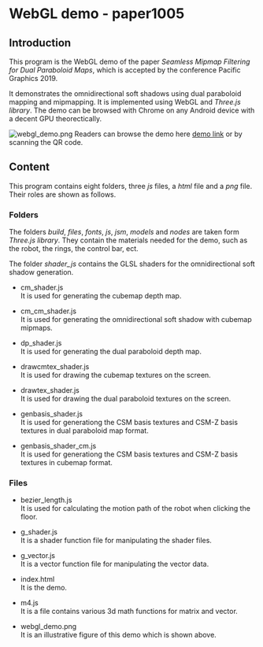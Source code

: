 # WebGL demo - paper1005

## Introduction
This program is the WebGL demo of the paper _Seamless Mipmap Filtering for Dual Paraboloid Maps_, which is accepted by the conference Pacific Graphics 2019. 

It demonstrates the omnidirectional soft shadows using dual paraboloid mapping and mipmapping. It is implemented using WebGL and _Three.js library_. The demo can be browsed with Chrome on any Android device with a decent GPU theorectically. 

![webgl_demo.png](https://github.com/wzni/paper1005/blob/master/webgl_demo.png)
Readers can browse the demo here [demo link](https://wzni.github.io/paper1005/) or by scanning the QR code.


## Content

This program contains eight folders, three _js_ files, a _html_ file and a _png_ file. Their roles are shown as follows.

### Folders

The folders _build_, _files_, _fonts_, _js_, _jsm_, _models_ and _nodes_ are taken form _Three.js library_. They contain the materials needed for the demo, such as the robot, the rings, the control bar, ect.

The folder _shader_js_ contains the GLSL shaders for the omnidirectional soft shadow generation. 
- cm_shader.js  
  It is used for generating the cubemap depth map.
  
- cm_cm_shader.js  
  It is used for generating the omnidirectional soft shadow with cubemap mipmaps.
  
- dp_shader.js  
  It is used for generating the dual paraboloid depth map.
  
- drawcmtex_shader.js  
  It is used for drawing the cubemap textures on the screen.
  
- drawtex_shader.js  
  It is used for drawing the dual paraboloid textures on the screen.
  
- genbasis_shader.js  
  It is used for generationg the CSM basis textures and CSM-Z basis textures in dual paraboloid map format.
  
- genbasis_shader_cm.js  
  It is used for generationg the CSM basis textures and CSM-Z basis textures in cubemap format.
 
### Files
  
- bezier_length.js <br />
  It is used for calculating the motion path of the robot when clicking the floor.
    
- g_shader.js <br />
  It is a shader function file for manipulating the shader files.
    
- g_vector.js <br />
  It is a vector function file for manipulating the vector data.
  
- index.html <br />
  It is the demo. 

- m4.js <br />
  It is a file contains various 3d math functions for matrix and vector.
  
- webgl_demo.png <br />
  It is an illustrative figure of this demo which is shown above.

